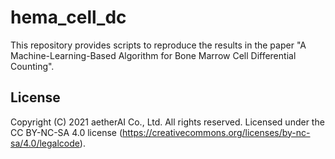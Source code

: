 # hema_cell_dc
This repository provides scripts to reproduce the results in the paper "A Machine-Learning-Based Algorithm for Bone Marrow Cell
Differential Counting".


## License
Copyright (C) 2021 aetherAI Co., Ltd.
All rights reserved.
Licensed under the CC BY-NC-SA 4.0 license (https://creativecommons.org/licenses/by-nc-sa/4.0/legalcode).
